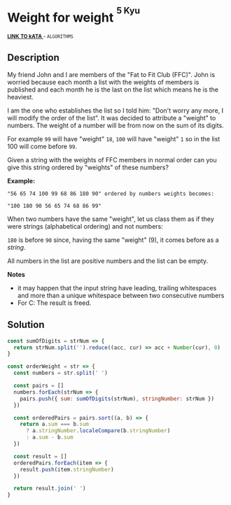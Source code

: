 <h1>Weight for weight <sup><sup>5 Kyu</sup></sup></h1>

<sup>
  <a href="https://www.codewars.com/kata/55c6126177c9441a570000cc">
    <strong>LINK TO kATA</strong>
  </a> - <code>ALGORITHMS</code>
</sup>

## Description

My friend John and I are members of the "Fat to Fit Club (FFC)". John is worried because each month a list with the weights of members is published and each month he is the last on the list which means he is the heaviest.

I am the one who establishes the list so I told him: "Don't worry any more, I will modify the order of the list". It was decided to attribute a "weight" to numbers. The weight of a number will be from now on the sum of its digits.

For example `99` will have "weight" `18`, `100` will have "weight" `1` so in the list 100 will come before `99`.

Given a string with the weights of FFC members in normal order can you give this string ordered by "weights" of these numbers?

**Example:**

```
"56 65 74 100 99 68 86 180 90" ordered by numbers weights becomes:

"100 180 90 56 65 74 68 86 99"
```

When two numbers have the same "weight", let us class them as if they were strings (alphabetical ordering) and not numbers:

`180` is before `90` since, having the same "weight" (9), it comes before as a _string_.

All numbers in the list are positive numbers and the list can be empty.

**Notes**

- it may happen that the input string have leading, trailing whitespaces and more than a unique whitespace between two consecutive numbers
- For C: The result is freed.

## Solution

```javascript
const sumOfDigits = strNum => {
  return strNum.split('').reduce((acc, cur) => acc + Number(cur), 0)
}

const orderWeight = str => {
  const numbers = str.split(' ')

  const pairs = []
  numbers.forEach(strNum => {
    pairs.push({ sum: sumOfDigits(strNum), stringNumber: strNum })
  })

  const orderedPairs = pairs.sort((a, b) => {
    return a.sum === b.sum
      ? a.stringNumber.localeCompare(b.stringNumber)
      : a.sum - b.sum
  })

  const result = []
  orderedPairs.forEach(item => {
    result.push(item.stringNumber)
  })

  return result.join(' ')
}
```
